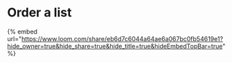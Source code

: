 # Order a list

{% embed url="https://www.loom.com/share/eb6d7c6044a64ae6a067bc0fb54619e1?hide_owner=true&hide_share=true&hide_title=true&hideEmbedTopBar=true" %}

